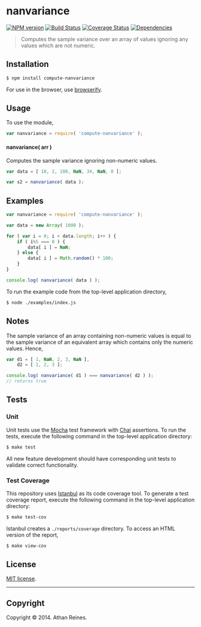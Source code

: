 nanvariance
===
[![NPM version][npm-image]][npm-url] [![Build Status][travis-image]][travis-url] [![Coverage Status][coveralls-image]][coveralls-url] [![Dependencies][dependencies-image]][dependencies-url]

> Computes the sample variance over an array of values ignoring any values which are not numeric.


## Installation

``` bash
$ npm install compute-nanvariance
```

For use in the browser, use [browserify](https://github.com/substack/node-browserify).


## Usage

To use the module,

``` javascript
var nanvariance = require( 'compute-nanvariance' );
```

#### nanvariance( arr )

Computes the sample variance ignoring non-numeric values.

``` javascript
var data = [ 10, 2, 100, NaN, 34, NaN, 0 ];

var s2 = nanvariance( data );
```


## Examples

``` javascript
var nanvariance = require( 'compute-nanvariance' );

var data = new Array( 1000 );

for ( var i = 0; i < data.length; i++ ) {
	if ( i%5 === 0 ) {
		data[ i ] = NaN;
	} else {
		data[ i ] = Math.random() * 100;
	}
}

console.log( nanvariance( data ) );
```

To run the example code from the top-level application directory,

``` bash
$ node ./examples/index.js
```


## Notes

The sample variance of an array containing non-numeric values is equal to the sample variance of an equivalent array which contains only the numeric values. Hence,

``` javascript
var d1 = [ 1, NaN, 2, 3, NaN ],
    d2 = [ 1, 2, 3 ];

console.log( nanvariance( d1 ) === nanvariance( d2 ) );
// returns true
```



## Tests

### Unit

Unit tests use the [Mocha](http://mochajs.org/) test framework with [Chai](http://chaijs.com) assertions. To run the tests, execute the following command in the top-level application directory:

``` bash
$ make test
```

All new feature development should have corresponding unit tests to validate correct functionality.


### Test Coverage

This repository uses [Istanbul](https://github.com/gotwarlost/istanbul) as its code coverage tool. To generate a test coverage report, execute the following command in the top-level application directory:

``` bash
$ make test-cov
```

Istanbul creates a `./reports/coverage` directory. To access an HTML version of the report,

``` bash
$ make view-cov
```


## License

[MIT license](http://opensource.org/licenses/MIT). 


---
## Copyright

Copyright &copy; 2014. Athan Reines.


[npm-image]: http://img.shields.io/npm/v/compute-nanvariance.svg
[npm-url]: https://npmjs.org/package/compute-nanvariance

[travis-image]: http://img.shields.io/travis/compute-io/nanvariance/master.svg
[travis-url]: https://travis-ci.org/compute-io/nanvariance

[coveralls-image]: https://img.shields.io/coveralls/compute-io/nanvariance/master.svg
[coveralls-url]: https://coveralls.io/r/compute-io/nanvariance?branch=master

[dependencies-image]: http://img.shields.io/david/compute-io/nanvariance.svg
[dependencies-url]: https://david-dm.org/compute-io/nanvariance

[dev-dependencies-image]: http://img.shields.io/david/dev/compute-io/nanvariance.svg
[dev-dependencies-url]: https://david-dm.org/dev/compute-io/nanvariance

[github-issues-image]: http://img.shields.io/github/issues/compute-io/nanvariance.svg
[github-issues-url]: https://github.com/compute-io/nanvariance/issues
